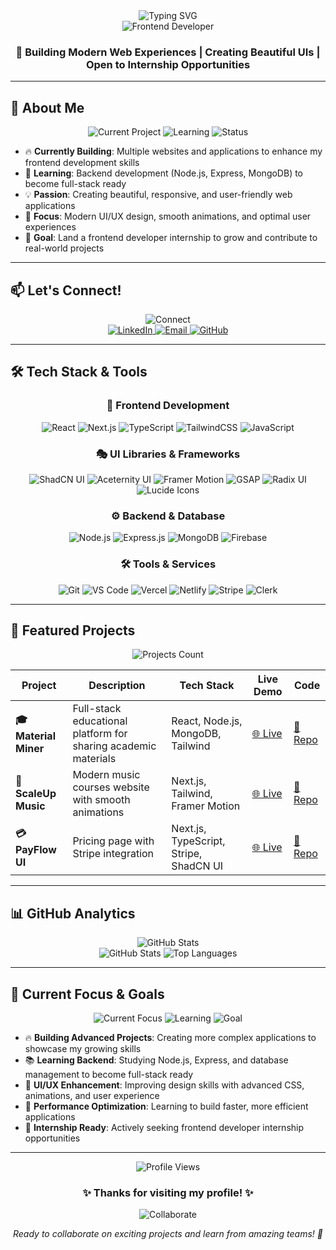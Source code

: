 <div align="center">
  <img src="https://readme-typing-svg.herokuapp.com?font=Fira+Code&weight=500&size=28&pause=1000&color=6366F1&center=true&vCenter=true&width=435&lines=Hello+%F0%9F%91%8B%2C+I'm+Neel+Patel" alt="Typing SVG" />
</div>

<div align="center">
  <img src="https://img.shields.io/badge/Frontend%20Developer-React%20%7C%20Next.js%20%7C%20TypeScript-6366F1?style=for-the-badge&logo=react&logoColor=white" alt="Frontend Developer" />
</div>

<div align="center">
  <h3>🚀 Building Modern Web Experiences | Creating Beautiful UIs | Open to Internship Opportunities</h3>
</div>

---

## 🎯 About Me

<div align="center">
  <img src="https://img.shields.io/badge/Currently%20Building-Multiple%20Frontend%20Projects-FF6B6B?style=for-the-badge&logo=github&logoColor=white" alt="Current Project" />
  <img src="https://img.shields.io/badge/Learning-Backend%20Development-4ECDC4?style=for-the-badge&logo=node.js&logoColor=white" alt="Learning" />
  <img src="https://img.shields.io/badge/Status-Open%20to%20Internships-45B7D1?style=for-the-badge&logo=linkedin&logoColor=white" alt="Status" />
</div>

- 🔥 **Currently Building**: Multiple websites and applications to enhance my frontend development skills
- 🚀 **Learning**: Backend development (Node.js, Express, MongoDB) to become full-stack ready
- 💡 **Passion**: Creating beautiful, responsive, and user-friendly web applications
- 🎨 **Focus**: Modern UI/UX design, smooth animations, and optimal user experiences
- 🌟 **Goal**: Land a frontend developer internship to grow and contribute to real-world projects

---

## 📫 Let's Connect!

<div align="center">
  <img src="https://img.shields.io/badge/Let's%20Connect!-Professional%20Networking-6366F1?style=for-the-badge&logo=linkedin&logoColor=white" alt="Connect" />
</div>

<div align="center">
  <a href="https://www.linkedin.com/in/neel-patel-52192a272/">
    <img src="https://img.shields.io/badge/LinkedIn-0077B5?style=for-the-badge&logo=linkedin&logoColor=white" alt="LinkedIn" />
  </a>
  <a href="mailto:pneel1924@gmail.com">
    <img src="https://img.shields.io/badge/Gmail-D14836?style=for-the-badge&logo=gmail&logoColor=white" alt="Email" />
  </a>
  <a href="https://github.com/Neel194">
    <img src="https://img.shields.io/badge/GitHub-100000?style=for-the-badge&logo=github&logoColor=white" alt="GitHub" />
  </a>
</div>

---

## 🛠️ Tech Stack & Tools

<div align="center">
  
### 🎨 Frontend Development
![React](https://img.shields.io/badge/React-20232A?style=for-the-badge&logo=react&logoColor=61DAFB)
![Next.js](https://img.shields.io/badge/Next.js-000000?style=for-the-badge&logo=next.js&logoColor=white)
![TypeScript](https://img.shields.io/badge/TypeScript-007ACC?style=for-the-badge&logo=typescript&logoColor=white)
![TailwindCSS](https://img.shields.io/badge/Tailwind_CSS-38B2AC?style=for-the-badge&logo=tailwind-css&logoColor=white)
![JavaScript](https://img.shields.io/badge/JavaScript-F7DF1E?style=for-the-badge&logo=javascript&logoColor=black)

### 🎭 UI Libraries & Frameworks

![ShadCN UI](https://img.shields.io/badge/ShadCN_UI-000000?style=for-the-badge&logo=shadcnui&logoColor=white)
![Aceternity UI](https://img.shields.io/badge/Aceternity_UI-6366F1?style=for-the-badge&logo=aceternity&logoColor=white)
![Framer Motion](https://img.shields.io/badge/Framer_Motion-0055FF?style=for-the-badge&logo=framer&logoColor=white)
![GSAP](https://img.shields.io/badge/GSAP-88CE02?style=for-the-badge&logo=gsap&logoColor=white)
![Radix UI](https://img.shields.io/badge/Radix_UI-161618?style=for-the-badge&logo=radixui&logoColor=white)
![Lucide Icons](https://img.shields.io/badge/Lucide_Icons-6366F1?style=for-the-badge&logo=lucide&logoColor=white)

### ⚙️ Backend & Database

![Node.js](https://img.shields.io/badge/Node.js-43853D?style=for-the-badge&logo=node.js&logoColor=white)
![Express.js](https://img.shields.io/badge/Express.js-404D59?style=for-the-badge)
![MongoDB](https://img.shields.io/badge/MongoDB-4EA94B?style=for-the-badge&logo=mongodb&logoColor=white)
![Firebase](https://img.shields.io/badge/Firebase-FFCA28?style=for-the-badge&logo=firebase&logoColor=black)

### 🛠️ Tools & Services

![Git](https://img.shields.io/badge/Git-F05032?style=for-the-badge&logo=git&logoColor=white)
![VS Code](https://img.shields.io/badge/VS_Code-007ACC?style=for-the-badge&logo=visual-studio-code&logoColor=white)
![Vercel](https://img.shields.io/badge/Vercel-000000?style=for-the-badge&logo=vercel&logoColor=white)
![Netlify](https://img.shields.io/badge/Netlify-00C7B7?style=for-the-badge&logo=netlify&logoColor=white)
![Stripe](https://img.shields.io/badge/Stripe-008CDD?style=for-the-badge&logo=stripe&logoColor=white)
![Clerk](https://img.shields.io/badge/Clerk-6366F1?style=for-the-badge&logo=clerk&logoColor=white)

</div>

---

## 🚀 Featured Projects

<div align="center">
  <img src="https://img.shields.io/badge/Projects-3%20Live%20Apps-FF6B6B?style=for-the-badge&logo=github&logoColor=white" alt="Projects Count" />
</div>

<div align="center">

| Project               | Description                                                    | Tech Stack                             | Live Demo                                     | Code                                                      |
| --------------------- | -------------------------------------------------------------- | -------------------------------------- | --------------------------------------------- | --------------------------------------------------------- |
| **🎓 Material Miner** | Full-stack educational platform for sharing academic materials | React, Node.js, MongoDB, Tailwind      | [🌐 Live](https://materialminer.netlify.app/) | [📁 Repo](https://github.com/Neel194/materialproject)     |
| **🎵 ScaleUp Music**   | Modern music courses website with smooth animations            | Next.js, Tailwind, Framer Motion       | [🌐 Live](https://scaleup-music.vercel.app/)  | [📁 Repo](https://github.com/Neel194/music-school)        |
| **💳 PayFlow UI**     | Pricing page with Stripe integration                           | Next.js, TypeScript, Stripe, ShadCN UI | [🌐 Live](https://payflow-ui.vercel.app/)     | [📁 Repo](https://github.com/Neel194/pricing-page-stripe) |

</div>

---

## 📊 GitHub Analytics

<div align="center">
  <img src="https://img.shields.io/badge/GitHub%20Stats-Activity%20Overview-6366F1?style=for-the-badge&logo=github&logoColor=white" alt="GitHub Stats" />
</div>

<div align="center">
  <img src="https://github-readme-stats.vercel.app/api?username=Neel194&show_icons=true&theme=radical&hide_border=true&bg_color=0D1117&title_color=6366F1&icon_color=6366F1&text_color=FFFFFF" alt="GitHub Stats" />
  <img src="https://github-readme-stats.vercel.app/api/top-langs/?username=Neel194&layout=compact&theme=radical&hide_border=true&bg_color=0D1117&title_color=6366F1&text_color=FFFFFF" alt="Top Languages" />
</div>

---

## 🎯 Current Focus & Goals

<div align="center">
  <img src="https://img.shields.io/badge/Focus-Building%20Advanced%20Projects-FF6B6B?style=for-the-badge&logo=github&logoColor=white" alt="Current Focus" />
  <img src="https://img.shields.io/badge/Learning-Backend%20Development-4ECDC4?style=for-the-badge&logo=node.js&logoColor=white" alt="Learning" />
  <img src="https://img.shields.io/badge/Goal-Internship%20Ready-45B7D1?style=for-the-badge&logo=linkedin&logoColor=white" alt="Goal" />
</div>

- 🔥 **Building Advanced Projects**: Creating more complex applications to showcase my growing skills
- 📚 **Learning Backend**: Studying Node.js, Express, and database management to become full-stack ready
- 🎨 **UI/UX Enhancement**: Improving design skills with advanced CSS, animations, and user experience
- 🚀 **Performance Optimization**: Learning to build faster, more efficient applications
- 💼 **Internship Ready**: Actively seeking frontend developer internship opportunities

---

<div align="center">
  <img src="https://komarev.com/ghpvc/?username=Neel194&style=flat-square&color=6366F1" alt="Profile Views" />
  
  ### ✨ Thanks for visiting my profile! ✨
  
  <img src="https://img.shields.io/badge/Ready%20to%20Collaborate!-Let's%20Build%20Together-FF6B6B?style=for-the-badge&logo=github&logoColor=white" alt="Collaborate" />
  
  *Ready to collaborate on exciting projects and learn from amazing teams! 🚀*
</div>
